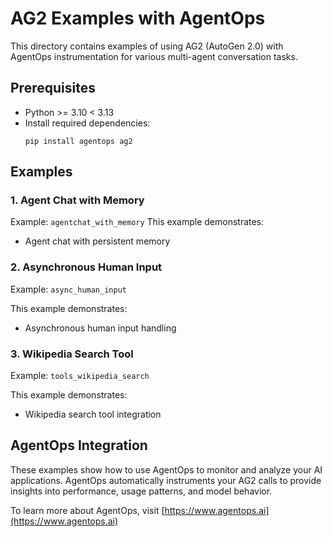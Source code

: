 # AG2 Examples with AgentOps

This directory contains examples of using AG2 (AutoGen 2.0) with AgentOps instrumentation for various multi-agent conversation tasks.

## Prerequisites

- Python >= 3.10 < 3.13
- Install required dependencies:
  ```
  pip install agentops ag2
  ```

## Examples

### 1. Agent Chat with Memory

Example: `agentchat_with_memory`
This example demonstrates:
- Agent chat with persistent memory

### 2. Asynchronous Human Input

Example: `async_human_input`

This example demonstrates:
- Asynchronous human input handling

### 3. Wikipedia Search Tool

Example: `tools_wikipedia_search`

This example demonstrates:
- Wikipedia search tool integration

## AgentOps Integration

These examples show how to use AgentOps to monitor and analyze your AI applications. AgentOps automatically instruments your AG2 calls to provide insights into performance, usage patterns, and model behavior.

To learn more about AgentOps, visit [https://www.agentops.ai](https://www.agentops.ai)
